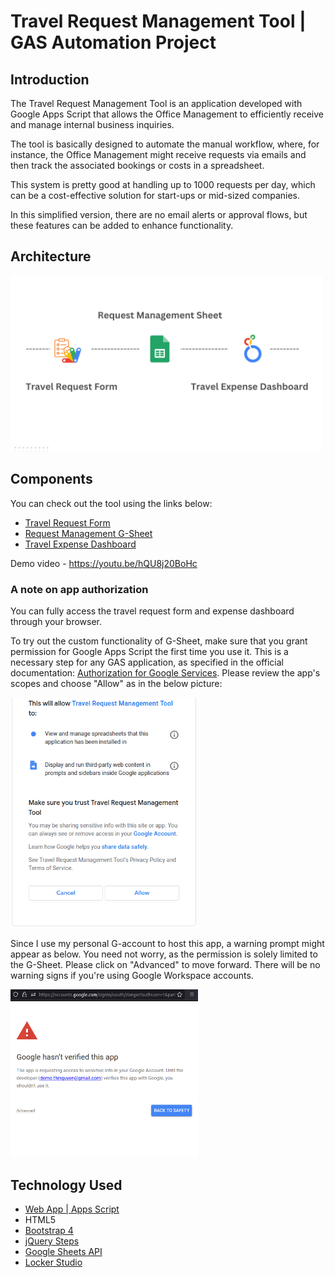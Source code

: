 # Travel Request Management Tool | GAS Automation Project

## Introduction

The Travel Request Management Tool is an application developed with Google Apps Script that allows the Office Management to efficiently receive and manage internal business inquiries. 

The tool is basically designed to automate the manual workflow, where, for instance, the Office Management might receive requests via emails and then track the associated bookings or costs in a spreadsheet.

This system is pretty good at handling up to 1000 requests per day, which can be a cost-effective solution for start-ups or mid-sized companies.

In this simplified version, there are no email alerts or approval flows, but these features can be added to enhance functionality.

## Architecture 

<img src="./images/architecture.png" alt="architecture" style="width:500px;height:auto;">

## Components

You can check out the tool using the links below:

- [Travel Request Form](https://script.google.com/macros/s/AKfycbxS5zYZKkVoUK4JmvTg_swFCuTaghi6VxtzLsxX4Bzt1E1eHlPt42Ah-8Xah-JuX0RlvA/exec)
- [Request Management G-Sheet](https://docs.google.com/spreadsheets/d/1KfND3g4JSEKm70cDcEZSWpTZHOB5dSV_58JacnMXt2k)
- [Travel Expense Dashboard](https://lookerstudio.google.com/reporting/a4809999-064d-49b6-ba9d-f9d4c2560a9c)

Demo video - https://youtu.be/hQU8j20BoHc

### A note on app authorization

You can fully access the travel request form and expense dashboard through your browser.

To try out the custom functionality of G-Sheet, make sure that you grant permission for Google Apps Script the first time you use it. This is a necessary step for any GAS application, as specified in the official documentation: [Authorization for Google Services](https://developers.google.com/apps-script/guides/services/authorization). Please review the app's scopes and choose "Allow" as in the below picture:

<img src="./images/authorization.png" alt="architecture" style="width:300px;height:auto;">

Since I use my personal G-account to host this app, a warning prompt might appear as below. You need not worry, as the permission is solely limited to the G-Sheet. Please click on "Advanced" to move forward. There will be no warning signs if you're using Google Workspace accounts.

<img src="./images/alert.png" alt="architecture" style="width:300px;height:auto;">


## Technology Used
- [Web App | Apps Script](https://developers.google.com/apps-script/guides/web)
- HTML5
- [Bootstrap 4](https://getbootstrap.com/docs/4.6/getting-started/introduction/)
- [jQuery Steps](http://www.jquery-steps.com/)
- [Google Sheets API](https://developers.google.com/sheets/api/reference/rest)
- [Locker Studio](https://lookerstudio.google.com)
